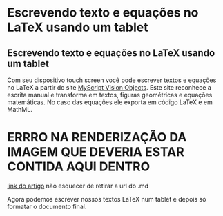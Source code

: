Escrevendo texto e equações no LaTeX usando um tablet
=====================================================

Escrevendo texto e equações no LaTeX usando um tablet
-----------------------------------------------------

Com seu dispositivo touch screen você pode escrever textos e equações no LaTeX a partir do site [MyScript Vision Objects].
Este site reconhece a escrita manual e transforma em textos, figuras geométricas e equações matemáticas.
No caso das equações ele exporta em código LaTeX e em MathML.

# ERRRO NA RENDERIZAÇÃO DA IMAGEM QUE DEVERIA ESTAR CONTIDA AQUI DENTRO

[link do artigo] não esquecer de retirar a url do .md

Agora podemos escrever nossos textos LaTeX num tablet e depois só formatar o documento final.


[MyScript Vision Objects]:http://webdemo.visionobjects.com/equation.html


[link do artigo]:http://latexbr.blogspot.com.br/2013/03/escrevendo-texto-e-equacoes-no-latex.html